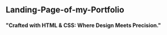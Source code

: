 <h2> Landing-Page-of-my-Portfolio</h2>
<h4>"Crafted with HTML & CSS: Where Design Meets Precision."</h4>
